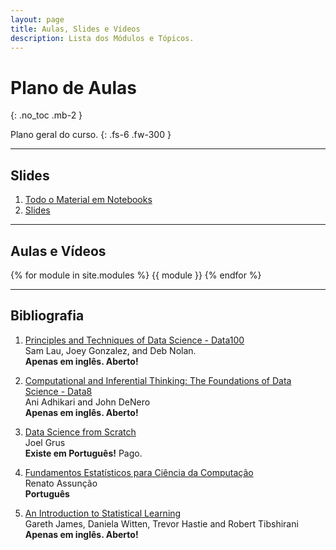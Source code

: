 ```yaml
---
layout: page
title: Aulas, Slides e Vídeos
description: Lista dos Módulos e Tópicos.
---
```


# Plano de Aulas
{: .no_toc .mb-2 }

Plano geral do curso.
{: .fs-6 .fw-300 }

---

## Slides

1. [Todo o Material em Notebooks](https://github.com/icd-ufmg/icd-ufmg.github.io)
1. [Slides](https://drive.google.com/drive/u/0/folders/1gED50i2EqS70g4UTYqXo8pl3n1pyN6Qr)

---

## Aulas e Vídeos

{% for module in site.modules %}
{{ module }}
{% endfor %}

---

## Bibliografia

  1. [Principles and Techniques of Data Science - Data100](https://www.textbook.ds100.org/) <br>
      Sam Lau, Joey Gonzalez, and Deb Nolan. <br>
     **Apenas em inglês. Aberto!**

  1. [Computational and Inferential Thinking: The Foundations of Data Science - Data8](http://www.inferentialthinking.com/) <br>
     Ani Adhikari and John DeNero <br>
     **Apenas em inglês. Aberto!**

  1. [Data Science from Scratch](http://shop.oreilly.com/product/0636920033400.do) <br>
     Joel Grus  <br>
     **Existe em Português!** Pago.

  1. [Fundamentos Estatísticos para Ciência da Computação](http://homepages.dcc.ufmg.br/~assuncao/EstatCC/FECD.pdf) <br>
     Renato Assunção <br>
     **Português**

  1. [An Introduction to Statistical Learning](www-bcf.usc.edu/~gareth/ISL/) <br>
      Gareth James, Daniela Witten, Trevor Hastie and Robert Tibshirani <br>
     **Apenas em inglês. Aberto!**
